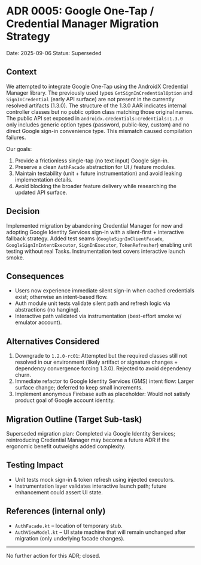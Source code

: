 # ADR 0005: Google One-Tap / Credential Manager Migration Strategy

Date: 2025-09-06
Status: Superseded

## Context

We attempted to integrate Google One-Tap using the AndroidX Credential Manager library. The previously used types
`GetSignInCredentialOption` and `SignInCredential` (early API surface) are not present in the currently resolved
artifacts (1.3.0). The structure of the 1.3.0 AAR indicates internal controller classes but no public option class
matching those original names. The public API set exposed in `androidx.credentials:credentials:1.3.0` only includes
generic option types (password, public-key, custom) and no direct Google sign-in convenience type. This mismatch
caused compilation failures.

Our goals:
1. Provide a frictionless single-tap (no text input) Google sign-in.
2. Preserve a clean `AuthFacade` abstraction for UI / feature modules.
3. Maintain testability (unit + future instrumentation) and avoid leaking implementation details.
4. Avoid blocking the broader feature delivery while researching the updated API surface.

## Decision

Implemented migration by abandoning Credential Manager for now and adopting Google Identity Services sign-in
with a silent-first + interactive fallback strategy. Added test seams (`GoogleSignInClientFacade`,
`GoogleSignInIntentExecutor`, `SignInExecutor`, `TokenRefresher`) enabling unit testing without real Tasks.
Instrumentation test covers interactive launch smoke.

## Consequences

* Users now experience immediate silent sign-in when cached credentials exist; otherwise an intent-based flow.
* Auth module unit tests validate silent path and refresh logic via abstractions (no hanging).
* Interactive path validated via instrumentation (best-effort smoke w/ emulator account).

## Alternatives Considered

1. Downgrade to `1.2.0-rc01`: Attempted but the required classes still not resolved in our environment (likely
   artifact or signature changes + dependency convergence forcing 1.3.0). Rejected to avoid dependency churn.
2. Immediate refactor to Google Identity Services (GMS) intent flow: Larger surface change; deferred to keep small
   increments.
3. Implement anonymous Firebase auth as placeholder: Would not satisfy product goal of Google account identity.

## Migration Outline (Target Sub-task)

Superseded migration plan: Completed via Google Identity Services; reintroducing Credential Manager may become a
future ADR if the ergonomic benefit outweighs added complexity.

## Testing Impact

* Unit tests mock sign-in & token refresh using injected executors.
* Instrumentation layer validates interactive launch path; future enhancement could assert UI state.

## References (internal only)

* `AuthFacade.kt` – location of temporary stub.
* `AuthViewModel.kt` – UI state machine that will remain unchanged after migration (only underlying facade changes).

---
No further action for this ADR; closed.
